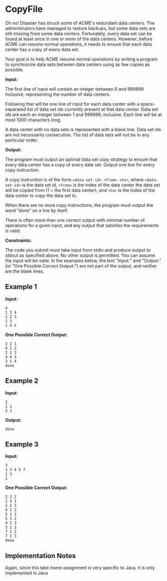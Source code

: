 # CopyFile

Oh no! Disaster has struck some of ACME's redundant data centers. The
administrators have managed to restore backups, but some data sets are
still missing from some data centers. Fortunately, every data set can be
found at least once in one or more of the data centers. However, before
ACME can resume normal operations, it needs to ensure that each data
center has a copy of every data set.

Your goal is to help ACME resume normal operations by writing a program
to synchronize data sets between data centers using as few copies as
possible.

**Input:**
 
The first line of input will contain an integer between 0 and 999999
inclusive, representing the number of data centers.
 
Following that will be one line of input for each data center with a
space-separated list of data set ids currently present at that data
center. Data set ids are each an integer between 1 and 999999, inclusive.
Each line will be at most 1000 characters long.

A data center with no data sets is represented with a blank line. Data
set ids are not necessarily consecutive. The list of data sets will not
be in any particular order.

**Output:**

The program must output an optimal data set copy strategy to ensure that
every data center has a copy of every data set. Output one line for every
copy instruction.

A copy instruction is of the form `<data-set-id> <from> <to>`, where
`<data-set-id>` is the data set id, `<from>` is the index of the data center
the data set will be copied from (1 = the first data center), and `<to>`
is the index of the data center to copy the data set to.

When there are no more copy instructions, the program must output the
word "done" on a line by itself.

There is often more than one correct output with minimal number of
operations for a given input, and any output that satisfies the
requirements is valid.

**Constraints:**

The code you submit must take input from stdin and produce output to
stdout as specified above. No other output is permitted. You can
assume the input will be valid. In the examples below, the text
"Input:" and "Output:" (or "One Possible Correct Output:") are not
part of the output, and neither are the blank lines.

## Example 1

**Input:**

    4
    1 3 4
    1 2 3
    1 3
    1 4 2

**One Possible Correct Output:**

    2 2 1
    4 1 2
    2 2 3
    4 4 3
    3 1 4
    done

## Example 2

**Input:**

    2
    1 2
    2 1

**Output:**

    done

## Example 3

**Input:**

    3
    1 3 4 5 7
    1 3
    2

**One Possible Correct Output:**

    2 3 2
    2 3 1
    1 1 3
    4 1 2
    5 1 3
    5 3 2
    4 2 3
    3 1 3
    7 1 2
    7 1 3
    done

## Implementation Notes

Again, since this take home assignment is very specific to Java, it is only implemented in Java
